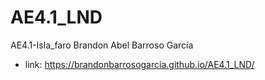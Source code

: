 # AE4.1_LND
AE4.1-Isla_faro Brandon Abel Barroso García

 - link: https://brandonbarrosogarcia.github.io/AE4.1_LND/
